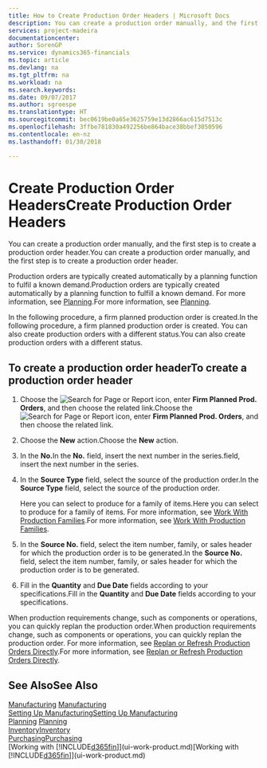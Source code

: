```yaml
---
title: How to Create Production Order Headers | Microsoft Docs
description: You can create a production order manually, and the first step is to create a production order header.
services: project-madeira
documentationcenter: 
author: SorenGP
ms.service: dynamics365-financials
ms.topic: article
ms.devlang: na
ms.tgt_pltfrm: na
ms.workload: na
ms.search.keywords: 
ms.date: 09/07/2017
ms.author: sgroespe
ms.translationtype: HT
ms.sourcegitcommit: bec0619be0a65e3625759e13d2866ac615d7513c
ms.openlocfilehash: 3ffbe781830a492256be864bace38bbef3050596
ms.contentlocale: en-nz
ms.lasthandoff: 01/30/2018

---
```

# <a name="create-production-order-headers"></a><span data-ttu-id="ddbbe-103">Create Production Order Headers</span><span class="sxs-lookup"><span data-stu-id="ddbbe-103">Create Production Order Headers</span></span>
<span data-ttu-id="ddbbe-104">You can create a production order manually, and the first step is to create a production order header.</span><span class="sxs-lookup"><span data-stu-id="ddbbe-104">You can create a production order manually, and the first step is to create a production order header.</span></span>

<span data-ttu-id="ddbbe-105">Production orders are typically created automatically by a planning function to fulfil a known demand.</span><span class="sxs-lookup"><span data-stu-id="ddbbe-105">Production orders are typically created automatically by a planning function to fulfill a known demand.</span></span> <span data-ttu-id="ddbbe-106">For more information, see [Planning](production-planning.md).</span><span class="sxs-lookup"><span data-stu-id="ddbbe-106">For more information, see [Planning](production-planning.md).</span></span>   

<span data-ttu-id="ddbbe-107">In the following procedure, a firm planned production order is created.</span><span class="sxs-lookup"><span data-stu-id="ddbbe-107">In the following procedure, a firm planned production order is created.</span></span> <span data-ttu-id="ddbbe-108">You can also create production orders with a different status.</span><span class="sxs-lookup"><span data-stu-id="ddbbe-108">You can also create production orders with a different status.</span></span>  

## <a name="to-create-a-production-order-header"></a><span data-ttu-id="ddbbe-109">To create a production order header</span><span class="sxs-lookup"><span data-stu-id="ddbbe-109">To create a production order header</span></span>  
1.  <span data-ttu-id="ddbbe-110">Choose the ![Search for Page or Report](media/ui-search/search_small.png "Search for Page or Report icon") icon, enter **Firm Planned Prod. Orders**, and then choose the related link.</span><span class="sxs-lookup"><span data-stu-id="ddbbe-110">Choose the ![Search for Page or Report](media/ui-search/search_small.png "Search for Page or Report icon") icon, enter **Firm Planned Prod. Orders**, and then choose the related link.</span></span>  
2.  <span data-ttu-id="ddbbe-111">Choose the **New** action.</span><span class="sxs-lookup"><span data-stu-id="ddbbe-111">Choose the **New** action.</span></span>  
3.  <span data-ttu-id="ddbbe-112">In the **No.**</span><span class="sxs-lookup"><span data-stu-id="ddbbe-112">In the **No.**</span></span> <span data-ttu-id="ddbbe-113">field, insert the next number in the series.</span><span class="sxs-lookup"><span data-stu-id="ddbbe-113">field, insert the next number in the series.</span></span>  
4.  <span data-ttu-id="ddbbe-114">In the **Source Type** field, select the source of the production order.</span><span class="sxs-lookup"><span data-stu-id="ddbbe-114">In the **Source Type** field, select the source of the production order.</span></span>

    <span data-ttu-id="ddbbe-115">Here you can select to produce for a family of items.</span><span class="sxs-lookup"><span data-stu-id="ddbbe-115">Here you can select to produce for a family of items.</span></span> <span data-ttu-id="ddbbe-116">For more information, see [Work With Production Families](production-how-work-family.md).</span><span class="sxs-lookup"><span data-stu-id="ddbbe-116">For more information, see [Work With Production Families](production-how-work-family.md).</span></span>
5.  <span data-ttu-id="ddbbe-117">In the **Source No.** field, select the item number, family, or sales header for which the production order is to be generated.</span><span class="sxs-lookup"><span data-stu-id="ddbbe-117">In the **Source No.** field, select the item number, family, or sales header for which the production order is to be generated.</span></span>  
6.  <span data-ttu-id="ddbbe-118">Fill in the **Quantity** and **Due Date** fields according to your specifications.</span><span class="sxs-lookup"><span data-stu-id="ddbbe-118">Fill in the **Quantity** and **Due Date** fields according to your specifications.</span></span>  

<span data-ttu-id="ddbbe-119">When production requirements change, such as components or operations, you can quickly replan the production order.</span><span class="sxs-lookup"><span data-stu-id="ddbbe-119">When production requirements change, such as components or operations, you can quickly replan the production order.</span></span> <span data-ttu-id="ddbbe-120">For more information, see [Replan or Refresh Production Orders Directly](production-how-to-replan-refresh-production-orders.md).</span><span class="sxs-lookup"><span data-stu-id="ddbbe-120">For more information, see [Replan or Refresh Production Orders Directly](production-how-to-replan-refresh-production-orders.md).</span></span> 

## <a name="see-also"></a><span data-ttu-id="ddbbe-121">See Also</span><span class="sxs-lookup"><span data-stu-id="ddbbe-121">See Also</span></span>  
<span data-ttu-id="ddbbe-122">[Manufacturing](production-manage-manufacturing.md)  </span><span class="sxs-lookup"><span data-stu-id="ddbbe-122">[Manufacturing](production-manage-manufacturing.md)  </span></span>  
[<span data-ttu-id="ddbbe-123">Setting Up Manufacturing</span><span class="sxs-lookup"><span data-stu-id="ddbbe-123">Setting Up Manufacturing</span></span>](production-configure-production-processes.md)  
<span data-ttu-id="ddbbe-124">[Planning](production-planning.md)    </span><span class="sxs-lookup"><span data-stu-id="ddbbe-124">[Planning](production-planning.md)    </span></span>  
[<span data-ttu-id="ddbbe-125">Inventory</span><span class="sxs-lookup"><span data-stu-id="ddbbe-125">Inventory</span></span>](inventory-manage-inventory.md)  
[<span data-ttu-id="ddbbe-126">Purchasing</span><span class="sxs-lookup"><span data-stu-id="ddbbe-126">Purchasing</span></span>](purchasing-manage-purchasing.md)  
<span data-ttu-id="ddbbe-127">[Working with [!INCLUDE[d365fin](includes/d365fin_md.md)]](ui-work-product.md)</span><span class="sxs-lookup"><span data-stu-id="ddbbe-127">[Working with [!INCLUDE[d365fin](includes/d365fin_md.md)]](ui-work-product.md)</span></span>

